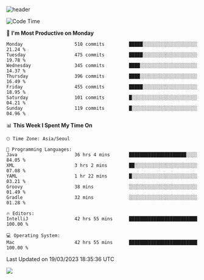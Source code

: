 ![header](https://capsule-render.vercel.app/api?type=Egg&color=timeAuto&height=300&section=header&text=PoPo&fontSize=90&animation=fadeIn)

  <!--START_SECTION:waka-->
![Code Time](http://img.shields.io/badge/Code%20Time-574%20hrs%2034%20mins-blue)

📅 **I'm Most Productive on Monday** 

```text
Monday                   510 commits         █████░░░░░░░░░░░░░░░░░░░░   21.24 % 
Tuesday                  475 commits         █████░░░░░░░░░░░░░░░░░░░░   19.78 % 
Wednesday                345 commits         ████░░░░░░░░░░░░░░░░░░░░░   14.37 % 
Thursday                 396 commits         ████░░░░░░░░░░░░░░░░░░░░░   16.49 % 
Friday                   455 commits         █████░░░░░░░░░░░░░░░░░░░░   18.95 % 
Saturday                 101 commits         █░░░░░░░░░░░░░░░░░░░░░░░░   04.21 % 
Sunday                   119 commits         █░░░░░░░░░░░░░░░░░░░░░░░░   04.96 % 
```


📊 **This Week I Spent My Time On** 

```text
🕑︎ Time Zone: Asia/Seoul

💬 Programming Languages: 
Java                     36 hrs 4 mins       █████████████████████░░░░   84.05 % 
XML                      3 hrs 2 mins        ██░░░░░░░░░░░░░░░░░░░░░░░   07.08 % 
YAML                     1 hr 22 mins        █░░░░░░░░░░░░░░░░░░░░░░░░   03.21 % 
Groovy                   38 mins             ░░░░░░░░░░░░░░░░░░░░░░░░░   01.49 % 
Gradle                   32 mins             ░░░░░░░░░░░░░░░░░░░░░░░░░   01.28 % 

🔥 Editors: 
IntelliJ                 42 hrs 55 mins      █████████████████████████   100.00 % 

💻 Operating System: 
Mac                      42 hrs 55 mins      █████████████████████████   100.00 % 
```


 Last Updated on 19/03/2023 18:35:36 UTC
<!--END_SECTION:waka-->



<img src="https://capsule-render.vercel.app/api?type=Egg&color=timeAuto&height=300&section=footer&text=PoPo&fontSize=90&animation=fadeIn&reversal=true" />
